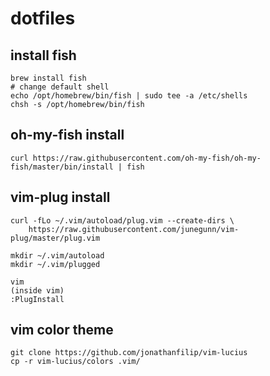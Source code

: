 # dotfiles

## install fish
```
brew install fish
# change default shell
echo /opt/homebrew/bin/fish | sudo tee -a /etc/shells
chsh -s /opt/homebrew/bin/fish
```

## oh-my-fish install
```
curl https://raw.githubusercontent.com/oh-my-fish/oh-my-fish/master/bin/install | fish
```

## vim-plug install
```
curl -fLo ~/.vim/autoload/plug.vim --create-dirs \
    https://raw.githubusercontent.com/junegunn/vim-plug/master/plug.vim

mkdir ~/.vim/autoload
mkdir ~/.vim/plugged

vim
(inside vim)
:PlugInstall

```

## vim color theme
```
git clone https://github.com/jonathanfilip/vim-lucius
cp -r vim-lucius/colors .vim/
```
